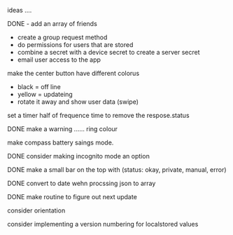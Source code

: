 ideas ....

DONE - add an array of friends
- create a group request method
- do permissions for users that are stored
- combine a secret with a device secret to create a server secret
- email user access to the app

make the center button have different colorus
- black = off line
- yellow = updateing
- rotate it away and show user data (swipe)

set a timer half of frequence time to remove the respose.status

DONE make a warning ...... ring colour

make compass battery saings mode.

DONE consider making incognito mode an option

DONE make a small bar on the top with (status: okay, private, manual, error)

DONE convert to date wehn procssing json to array

DONE make routine to figure out next update

consider orientation

consider implementing a version numbering for localstored values
